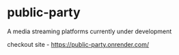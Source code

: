 # public-party
A media streaming platforms currently under development 

checkout site - https://public-party.onrender.com/
